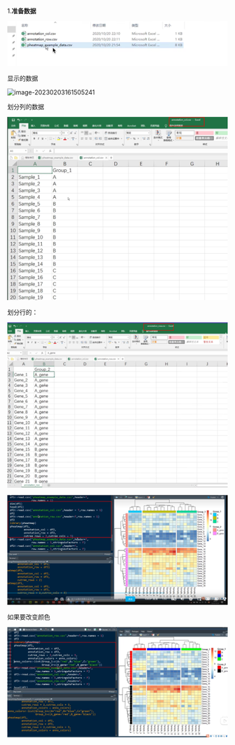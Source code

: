 



1.**准备数据**

![image-20230203161151912](11-热图.assets/image-20230203161151912.png)



显示的数据

![image-20230203161505241](11-热图.assets/image-20230203161505241.png)





划分列的数据

![image-20230203161333647](11-热图.assets/image-20230203161333647.png)





划分行的：

![image-20230203161553153](11-热图.assets/image-20230203161553153.png)







![image-20230203162705968](11-热图.assets/image-20230203162705968.png)





如果要改变颜色

![image-20230203163049647](11-热图.assets/image-20230203163049647.png)











































